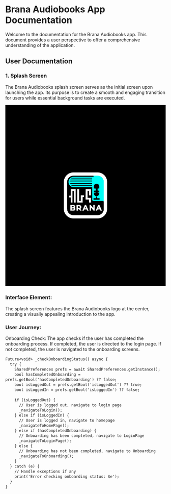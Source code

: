 # Brana Audiobooks App Documentation

Welcome to the documentation for the Brana Audiobooks app. This document provides a user perspective to offer a comprehensive understanding of the application.

## User Documentation

### 1. Splash Screen

The Brana Audiobooks splash screen serves as the initial screen upon launching the app. Its purpose is to create a smooth and engaging transition for users while essential background tasks are executed.

![Image Alt text](spl.png)

### Interface Element:
The splash screen features the Brana Audiobooks logo at the center, creating a visually appealing introduction to the app.

### User Journey:
Onboarding Check:
The app checks if the user has completed the onboarding process.
If completed, the user is directed to the login page.
If not completed, the user is navigated to the onboarding screens.

```
Future<void> _checkOnboardingStatus() async {
  try {
    SharedPreferences prefs = await SharedPreferences.getInstance();
    bool hasCompletedOnboarding = prefs.getBool('hasCompletedOnboarding') ?? false;
    bool isLoggedOut = prefs.getBool('isLoggedOut') ?? true;
    bool isLoggedIn = prefs.getBool('isLoggedIn') ?? false;

    if (isLoggedOut) {
      // User is logged out, navigate to login page
      _navigateToLogin();
    } else if (isLoggedIn) {
      // User is logged in, navigate to homepage
      _navigateToHomePage();
    } else if (hasCompletedOnboarding) {
      // Onboarding has been completed, navigate to LoginPage
      _navigateToLoginPage();
    } else {
      // Onboarding has not been completed, navigate to Onboarding
      _navigateToOnboarding();
    }
  } catch (e) {
    // Handle exceptions if any
    print('Error checking onboarding status: $e');
  }
}
```

